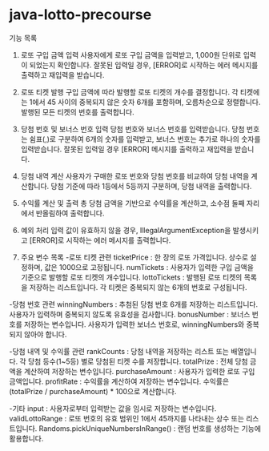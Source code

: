# java-lotto-precourse
기능 목록
1. 로또 구입 금액 입력
사용자에게 로또 구입 금액을 입력받고, 1,000원 단위로 입력이 되었는지 확인합니다.
잘못된 입력일 경우, [ERROR]로 시작하는 에러 메시지를 출력하고 재입력을 받습니다.

2. 로또 티켓 발행
구입 금액에 따라 발행할 로또 티켓의 개수를 결정합니다.
각 티켓에는 1에서 45 사이의 중복되지 않은 숫자 6개를 포함하며, 오름차순으로 정렬합니다.
발행된 모든 티켓의 번호를 출력합니다.

3. 당첨 번호 및 보너스 번호 입력
당첨 번호와 보너스 번호를 입력받습니다.
당첨 번호는 쉼표(,)로 구분하여 6개의 숫자를 입력받고, 보너스 번호는 추가로 하나의 숫자를 입력받습니다.
잘못된 입력일 경우 [ERROR] 메시지를 출력하고 재입력을 받습니다.
4. 당첨 내역 계산
사용자가 구매한 로또 번호와 당첨 번호를 비교하여 당첨 내역을 계산합니다.
당첨 기준에 따라 1등에서 5등까지 구분하며, 당첨 내역을 출력합니다.

5. 수익률 계산 및 출력
총 당첨 금액을 기반으로 수익률을 계산하고, 소수점 둘째 자리에서 반올림하여 출력합니다.

6. 예외 처리
입력 값이 유효하지 않을 경우, IllegalArgumentException을 발생시키고 [ERROR]로 시작하는 에러 메시지를 출력합니다.

7. 주요 변수 목록
-로또 티켓 관련
ticketPrice : 한 장의 로또 가격입니다. 상수로 설정하며, 값은 1000으로 고정됩니다.
numTickets : 사용자가 입력한 구입 금액을 기준으로 발행할 로또 티켓의 개수입니다.
lottoTickets : 발행된 로또 티켓의 목록을 저장하는 리스트입니다. 각 티켓은 중복되지 않는 6개의 번호로 구성됩니다.

-당첨 번호 관련
winningNumbers : 추첨된 당첨 번호 6개를 저장하는 리스트입니다. 사용자가 입력하며 중복되지 않도록 유효성을 검사합니다.
bonusNumber : 보너스 번호를 저장하는 변수입니다. 사용자가 입력한 보너스 번호로, winningNumbers와 중복되지 않아야 합니다.

-당첨 내역 및 수익률 관련
rankCounts : 당첨 내역을 저장하는 리스트 또는 배열입니다. 각 당첨 등수(1~5등) 별로 당첨된 티켓 수를 저장합니다.
totalPrize : 전체 당첨 금액을 계산하여 저장하는 변수입니다.
purchaseAmount : 사용자가 입력한 로또 구입 금액입니다.
profitRate : 수익률을 계산하여 저장하는 변수입니다. 수익률은 (totalPrize / purchaseAmount) * 100으로 계산합니다.

-기타
input : 사용자로부터 입력받는 값을 임시로 저장하는 변수입니다.
validLottoRange : 로또 번호의 유효 범위인 1에서 45까지를 나타내는 상수 또는 리스트입니다.
Randoms.pickUniqueNumbersInRange() : 랜덤 번호를 생성하는 기능에 활용합니다.
